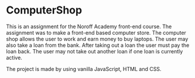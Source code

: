 # ComputerShop
This is an assignment for the Noroff Academy front-end course. The assignment was to make a front-end based computer store.
The computer shop allows the user to work and earn money to buy laptops. The user may also take a loan from the bank.
After taking out a loan the user must pay the loan back. The user may not take out another loan if one loan is currently active.

The project is made by using vanilla JavaScript, HTML and CSS.
